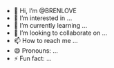 - 👋 Hi, I’m @BRENLOVE
- 👀 I’m interested in ...
- 🌱 I’m currently learning ...
- 💞️ I’m looking to collaborate on ...
- 📫 How to reach me ...
- 😄 Pronouns: ...
- ⚡ Fun fact: ...

<!---
BRENLOVE/BRENLOVE is a ✨ special ✨ repository because its `README.md` (this file) appears on your GitHub profile.
You can click the Preview link to take a look at your changes.
--->
